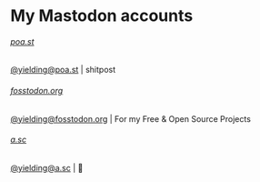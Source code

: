 # My Mastodon accounts

###### [poa.st](https://poa.st)
[@yielding@poa.st](https://poa.st/@yielding) | shitpost

###### [fosstodon.org](https://fosstodon.org)

[@yielding@fosstodon.org](https://fosstodon.org/web/@yielding) | For my Free & Open Source Projects

###### [a.sc](https://a.sc)
[@yielding@a.sc](https://a.sc/@yielding) | :shrug:
